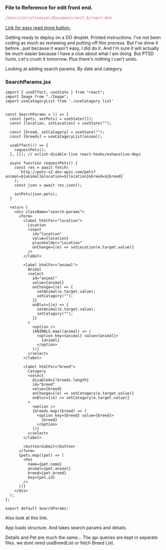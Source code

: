 
###  File to Reference for edit front end.

```js
/Users/christineiyer/Documents/unit_6/react-dnd
```

[Link for easy read more button.](https://stackoverflow.com/questions/65801951/reactjs-how-to-maintain-index-for-multiple-readmore-readless-buttons-in-loop)

Getting ready to deploy on a DO droplet. Printed instructions. I've not been coding as much as reviewing and putting off this process. But I've done it before...just because it wasn't easy, I did do it. And I'm sure it will actually be much easier because I have a clue about what I am doing. But PTSD hurts. Let's crush it tomorrow. Plus there's nothing I can't undo. 

Looking at adding search params. By date and category. 

### SearchParams.jsx

```
import { useEffect, useState } from "react";
import Image from "./Image";
import useCatagoryList from './useCatagory list'


const SearchParams = () => {
  const [pets, setPets] = useState([]);
  const [location, setLocation] = useState("");

  const [breed, setCatagory] = useState("");
  const [breeds] = useCatagoryList(animal);

  useEffect(() => {
    requestPets();
  }, []); // eslint-disable-line react-hooks/exhaustive-deps

  async function requestPets() {
    const res = await fetch(
      `http://pets-v2.dev-apis.com/pets?animal=${animal}&location=${location}&breed=${breed}`
    );
    const json = await res.json();

    setPets(json.pets);
  }

  return (
    <div className="search-params">
      <form>
        <label htmlFor="location">
          Location
          <input
            id="location"
            value={location}
            placeholder="Location"
            onChange={(e) => setLocation(e.target.value)}
          />
        </label>

        <label htmlFor="animal">
          Animal
          <select
            id="animal"
            value={animal}
            onChange={(e) => {
              setAnimal(e.target.value);
              setCatagory("");
            }}
            onBlur={(e) => {
              setAnimal(e.target.value);
              setCatagory("");
            }}
          >
            <option />
            {ANIMALS.map((animal) => (
              <option key={animal} value={animal}>
                {animal}
              </option>
            ))}
          </select>
        </label>

        <label htmlFor="breed">
          Catagory
          <select
            disabled={!breeds.length}
            id="breed"
            value={breed}
            onChange={(e) => setCatagory(e.target.value)}
            onBlur={(e) => setCatagory(e.target.value)}
          >
            <option />
            {breeds.map((breed) => (
              <option key={breed} value={breed}>
                {breed}
              </option>
            ))}
          </select>
        </label>

        <button>Submit</button>
      </form>
      {pets.map((pet) => (
        <Pet
          name={pet.name}
          animal={pet.animal}
          breed={pet.breed}
          key={pet.id}
        />
      ))}
    </div>
  );
};

export default SearchParams;
```

Also look at this link.

App loads structure. And takes search params and details. 

Details and Pet are much the same...
The api queries are kept in separate files. we dont need useBreedList or fetch Breed List.